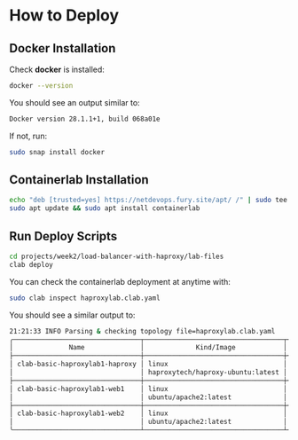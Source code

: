 # How to Deploy

## Docker Installation

Check **docker** is installed:

```sh
docker --version
```

You should see an output similar to:

```sh
Docker version 28.1.1+1, build 068a01e
```

If not, run:

```sh
sudo snap install docker
```

## Containerlab Installation

```sh
echo "deb [trusted=yes] https://netdevops.fury.site/apt/ /" | sudo tee -a /etc/apt/sources.list.d/netdevops.list
sudo apt update && sudo apt install containerlab
```

## Run Deploy Scripts

```sh
cd projects/week2/load-balancer-with-haproxy/lab-files
clab deploy
```

You can check the containerlab deployment at anytime with:

```sh
sudo clab inspect haproxylab.clab.yaml
```

You should see a similar output to:

```sh
21:21:33 INFO Parsing & checking topology file=haproxylab.clab.yaml
╭────────────────────────────────┬───────────────────────────────────┬─────────┬───────────────────╮
│              Name              │             Kind/Image            │  State  │   IPv4/6 Address  │
├────────────────────────────────┼───────────────────────────────────┼─────────┼───────────────────┤
│ clab-basic-haproxylab1-haproxy │ linux                             │ running │ 172.20.20.2       │
│                                │ haproxytech/haproxy-ubuntu:latest │         │ 3fff:172:20:20::2 │
├────────────────────────────────┼───────────────────────────────────┼─────────┼───────────────────┤
│ clab-basic-haproxylab1-web1    │ linux                             │ running │ 172.20.20.3       │
│                                │ ubuntu/apache2:latest             │         │ 3fff:172:20:20::3 │
├────────────────────────────────┼───────────────────────────────────┼─────────┼───────────────────┤
│ clab-basic-haproxylab1-web2    │ linux                             │ running │ 172.20.20.4       │
│                                │ ubuntu/apache2:latest             │         │ 3fff:172:20:20::4 │
╰────────────────────────────────┴───────────────────────────────────┴─────────┴───────────────────╯

```
